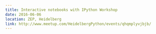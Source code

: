 ```yaml
---
title: Interactive notebooks with IPython Workshop
date: 2016-06-06
location: ZEP, Heidelberg
link: http://www.meetup.com/HeidelbergPython/events/qhqmplyvjbjb/
---
```

